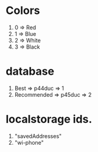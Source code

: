 # Colors

1. 0 => Red
2. 1 => Blue
3. 2 => White
4. 3 => Black

# database

1. Best => p44duc => 1
2. Recommended => p45duc => 2

# localstorage ids.

1. "savedAddresses"
2. "wi-phone"
